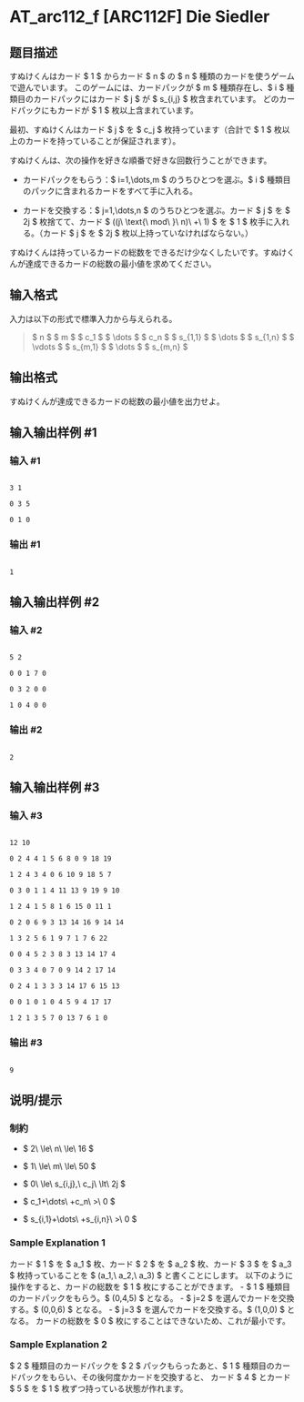 # AT_arc112_f [ARC112F] Die Siedler

## 题目描述

[problemUrl]: https://atcoder.jp/contests/arc112/tasks/arc112_f

すぬけくんはカード $ 1 $ からカード $ n $ の $ n $ 種類のカードを使うゲームで遊んでいます。 このゲームには、カードパックが $ m $ 種類存在し、$ i $ 種類目のカードパックにはカード $ j $ が $ s_{i,j} $ 枚含まれています。 どのカードパックにもカードが $ 1 $ 枚以上含まれています。

最初、すぬけくんはカード $ j $ を $ c_j $ 枚持っています（合計で $ 1 $ 枚以上のカードを持っていることが保証されます）。

すぬけくんは、次の操作を好きな順番で好きな回数行うことができます。

- カードパックをもらう：$ i=1,\dots,m $ のうちひとつを選ぶ。$ i $ 種類目のパックに含まれるカードをすべて手に入れる。
- カードを交換する：$ j=1,\dots,n $ のうちひとつを選ぶ。カード $ j $ を $ 2j $ 枚捨てて、カード $ ((j\ \text{\ mod\ }\ n)\ +\ 1) $ を $ 1 $ 枚手に入れる。（カード $ j $ を $ 2j $ 枚以上持っていなければならない。）

すぬけくんは持っているカードの総数をできるだけ少なくしたいです。すぬけくんが達成できるカードの総数の最小値を求めてください。

## 输入格式

入力は以下の形式で標準入力から与えられる。

> $ n $ $ m $ $ c_1 $ $ \dots $ $ c_n $ $ s_{1,1} $ $ \dots $ $ s_{1,n} $ $ \vdots $ $ s_{m,1} $ $ \dots $ $ s_{m,n} $

## 输出格式

すぬけくんが達成できるカードの総数の最小値を出力せよ。

## 输入输出样例 #1

### 输入 #1

```
3 1
0 3 5
0 1 0
```

### 输出 #1

```
1
```

## 输入输出样例 #2

### 输入 #2

```
5 2
0 0 1 7 0
0 3 2 0 0
1 0 4 0 0
```

### 输出 #2

```
2
```

## 输入输出样例 #3

### 输入 #3

```
12 10
0 2 4 4 1 5 6 8 0 9 18 19
1 2 4 3 4 0 6 10 9 18 5 7
0 3 0 1 1 4 11 13 9 19 9 10
1 2 4 1 5 8 1 6 15 0 11 1
0 2 0 6 9 3 13 14 16 9 14 14
1 3 2 5 6 1 9 7 1 7 6 22
0 0 4 5 2 3 8 3 13 14 17 4
0 3 3 4 0 7 0 9 14 2 17 14
0 2 4 1 3 3 3 14 17 6 15 13
0 0 1 0 1 0 4 5 9 4 17 17
1 2 1 3 5 7 0 13 7 6 1 0
```

### 输出 #3

```
9
```

## 说明/提示

### 制約

- $ 2\ \le\ n\ \le\ 16 $
- $ 1\ \le\ m\ \le\ 50 $
- $ 0\ \le\ s_{i,j},\ c_j\ \lt\ 2j $
- $ c_1+\dots\ +c_n\ >\ 0 $
- $ s_{i,1}+\dots\ +s_{i,n}\ >\ 0 $

### Sample Explanation 1

カード $ 1 $ を $ a_1 $ 枚、カード $ 2 $ を $ a_2 $ 枚、カード $ 3 $ を $ a_3 $ 枚持っていることを $ (a_1,\ a_2,\ a_3) $ と書くことにします。 以下のように操作をすると、カードの総数を $ 1 $ 枚にすることができます。 - $ 1 $ 種類目のカードパックをもらう。$ (0,4,5) $ となる。 - $ j=2 $ を選んでカードを交換する。$ (0,0,6) $ となる。 - $ j=3 $ を選んでカードを交換する。$ (1,0,0) $ となる。 カードの総数を $ 0 $ 枚にすることはできないため、これが最小です。

### Sample Explanation 2

$ 2 $ 種類目のカードパックを $ 2 $ パックもらったあと、$ 1 $ 種類目のカードパックをもらい、その後何度かカードを交換すると、 カード $ 4 $ とカード $ 5 $ を $ 1 $ 枚ずつ持っている状態が作れます。